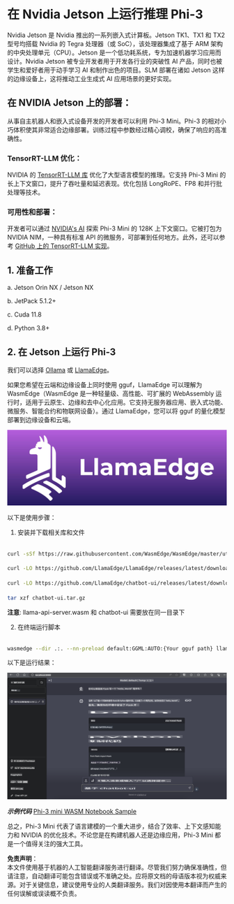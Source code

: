 # **在 Nvidia Jetson 上运行推理 Phi-3**

Nvidia Jetson 是 Nvidia 推出的一系列嵌入式计算板。Jetson TK1、TX1 和 TX2 型号均搭载 Nvidia 的 Tegra 处理器（或 SoC），该处理器集成了基于 ARM 架构的中央处理单元（CPU）。Jetson 是一个低功耗系统，专为加速机器学习应用而设计。Nvidia Jetson 被专业开发者用于开发各行业的突破性 AI 产品，同时也被学生和爱好者用于动手学习 AI 和制作出色的项目。SLM 部署在诸如 Jetson 这样的边缘设备上，这将推动工业生成式 AI 应用场景的更好实现。

## 在 NVIDIA Jetson 上的部署：
从事自主机器人和嵌入式设备开发的开发者可以利用 Phi-3 Mini。Phi-3 的相对小巧体积使其非常适合边缘部署。训练过程中参数经过精心调校，确保了响应的高准确性。

### TensorRT-LLM 优化：
NVIDIA 的 [TensorRT-LLM 库](https://github.com/NVIDIA/TensorRT-LLM?WT.mc_id=aiml-138114-kinfeylo) 优化了大型语言模型的推理。它支持 Phi-3 Mini 的长上下文窗口，提升了吞吐量和延迟表现。优化包括 LongRoPE、FP8 和并行批处理等技术。

### 可用性和部署：
开发者可以通过 [NVIDIA's AI](https://www.nvidia.com/en-us/ai-data-science/generative-ai/) 探索 Phi-3 Mini 的 128K 上下文窗口。它被打包为 NVIDIA NIM，一种具有标准 API 的微服务，可部署到任何地方。此外，还可以参考 [GitHub 上的 TensorRT-LLM 实现](https://github.com/NVIDIA/TensorRT-LLM)。

## **1. 准备工作**

a. Jetson Orin NX / Jetson NX

b. JetPack 5.1.2+
   
c. Cuda 11.8
   
d. Python 3.8+

## **2. 在 Jetson 上运行 Phi-3**

我们可以选择 [Ollama](https://ollama.com) 或 [LlamaEdge](https://llamaedge.com)。

如果您希望在云端和边缘设备上同时使用 gguf，LlamaEdge 可以理解为 WasmEdge（WasmEdge 是一种轻量级、高性能、可扩展的 WebAssembly 运行时，适用于云原生、边缘和去中心化应用。它支持无服务器应用、嵌入式功能、微服务、智能合约和物联网设备）。通过 LlamaEdge，您可以将 gguf 的量化模型部署到边缘设备和云端。

![llamaedge](../../../../../translated_images/llamaedge.1356a35c809c5e9d89d8168db0c92161e87f5e2c34831f2fad800f00fc4e74dc.zh.jpg)

以下是使用步骤：

1. 安装并下载相关库和文件

```bash

curl -sSf https://raw.githubusercontent.com/WasmEdge/WasmEdge/master/utils/install.sh | bash -s -- --plugin wasi_nn-ggml

curl -LO https://github.com/LlamaEdge/LlamaEdge/releases/latest/download/llama-api-server.wasm

curl -LO https://github.com/LlamaEdge/chatbot-ui/releases/latest/download/chatbot-ui.tar.gz

tar xzf chatbot-ui.tar.gz

```

**注意**: llama-api-server.wasm 和 chatbot-ui 需要放在同一目录下

2. 在终端运行脚本

```bash

wasmedge --dir .:. --nn-preload default:GGML:AUTO:{Your gguf path} llama-api-server.wasm -p phi-3-chat

```

以下是运行结果：

![llamaedgerun](../../../../../translated_images/llamaedgerun.66eb2acd7f14e814437879522158b9531ae7c955014d48d0708d0e4ce6ac94a6.zh.png)

***示例代码*** [Phi-3 mini WASM Notebook Sample](https://github.com/Azure-Samples/Phi-3MiniSamples/tree/main/wasm)

总之，Phi-3 Mini 代表了语言建模的一个重大进步，结合了效率、上下文感知能力和 NVIDIA 的优化技术。不论您是在构建机器人还是边缘应用，Phi-3 Mini 都是一个值得关注的强大工具。

**免责声明**：  
本文件使用基于机器的人工智能翻译服务进行翻译。尽管我们努力确保准确性，但请注意，自动翻译可能包含错误或不准确之处。应将原文档的母语版本视为权威来源。对于关键信息，建议使用专业的人类翻译服务。我们对因使用本翻译而产生的任何误解或误读概不负责。